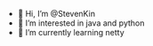 - 👋 Hi, I’m @StevenKin
- 👀 I’m interested in java and python
- 🌱 I’m currently learning netty 

<!---
StevenKin/StevenKin is a ✨ special ✨ repository because its `README.md` (this file) appears on your GitHub profile.
You can click the Preview link to take a look at your changes.
--->

